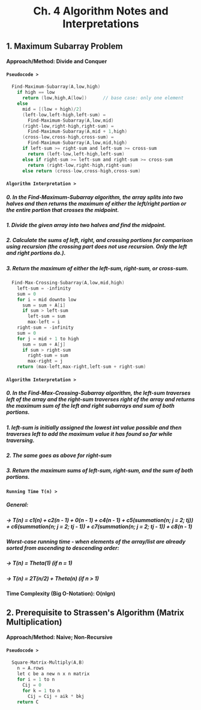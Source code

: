 # <h1 align='center'> Ch. 4 Algorithm Notes and Interpretations

## 1. Maximum Subarray Problem 
#### Approach/Method: Divide and Conquer 
#### **`Pseudocode >`**
```C
  Find-Maximum-Subarray(A,low,high)
    if high == low
      return (low,high,A[low])      // base case: only one element
    else
      mid = [(low + high)/2]
      (left-low,left-high,left-sum) = 
        Find-Maximum-Subarray(A,low,mid)
      (right-low,right-high,right-sum) =
        Find-Maximum-Subarray(A,mid + 1,high)
      (cross-low,cross-high,cross-sum) =
        Find-Maximum-Subarray(A,low,mid,high)
      if left-sum >= right-sum and left-sum >= cross-sum
        return (left-low,left-high,left-sum)
      else if right-sum >= left-sum and right-sum >= cross-sum
        return (right-low,right-high,right-sum)
      else return (cross-low,cross-high,cross-sum)
```
#### **`Algorithm Interpretation >`**
##### 0. In the Find-Maximum-Subarray algorithm, the array splits into two halves and then returns the maximum of either the left/right portion or the entire portion that crosses the midpoint. 
##### 1. Divide the given array into two halves and find the midpoint.
##### 2. Calculate the sums of left, right, and crossing portions for comparison using recursion (the crossing part does not use recursion. Only the left and right portions do.).
##### 3. Return the maximum of either the left-sum, right-sum, or cross-sum. 
```C
  Find-Max-Crossing-Subarray(A,low,mid,high)
    left-sum = -infinity
    sum = 0
    for i = mid downto low
      sum = sum + A[i]
      if sum > left-sum
        left-sum = sum
        max-left = i
    right-sum = -infinity
    sum = 0
    for j = mid + 1 to high
      sum = sum + A[j]
      if sum > right-sum
        right-sum = sum
        max-right = j
    return (max-left,max-right,left-sum + right-sum)
```
#### **`Algorithm Interpretation >`**
##### 0. In the Find-Max-Crossing-Subarray algorithm, the left-sum traverses left of the array and the right-sum traverses right of the array and returns the maximum sum of the left and right subarrays and sum of both portions. 
##### 1. left-sum is initially assigned the lowest int value possible and then traverses left to add the maximum value it has found so far while traversing. 
##### 2. The same goes as above for right-sum
##### 3. Return the maximum sums of left-sum, right-sum, and the sum of both portions. 
#### **`Running Time T(n) >`**
##### General: 
##### -> T(n) = c1(n) + c2(n - 1) + 0(n - 1) + c4(n - 1) + c5(summation(n; j = 2; tj)) + c6(summation(n; j = 2; tj - 1)) + c7(summation(n; j = 2; tj - 1)) + c8(n - 1)
##### Worst-case running time - when elements of the array/list are already sorted from ascending to descending order: 
##### -> T(n) = Theta(1) (if n = 1)
##### -> T(n) = 2T(n/2) + Theta(n) (if n > 1)
#### Time Complexity (Big O-Notation): O(nlgn)
## 2. Prerequisite to Strassen's Algorithm (Matrix Multiplication)
#### Approach/Method: Naive; Non-Recursive
#### **`Pseudocode >`**
```C
  Square-Matrix-Multiply(A,B)
    n = A.rows
    let c be a new n x n matrix
    for i = 1 to n
      Cij = 0
      for k = 1 to n
        Cij = Cij + aik * bkj
    return C
```
